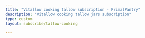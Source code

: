 ```yaml
---
title: "Vitallow cooking tallow subscription - PrimalPantry"
description: "Vitallow cooking tallow jars subscription"
type: custom
layout: subscribe/tallow-cooking

---
```



